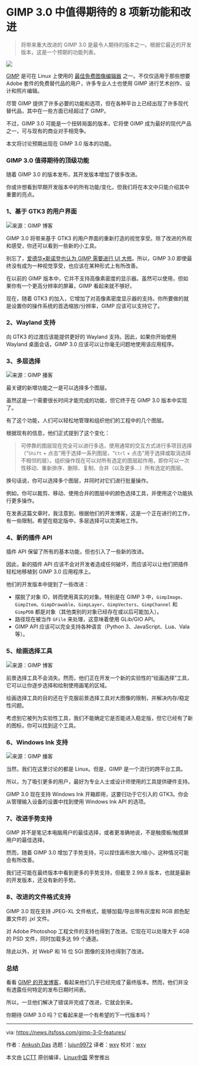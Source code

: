 [#]: subject: "8 New Features & Improvements to Expect in GIMP 3.0 Release"
[#]: via: "https://news.itsfoss.com/gimp-3-0-features/"
[#]: author: "Ankush Das https://news.itsfoss.com/author/ankush/"
[#]: collector: "lujun9972"
[#]: translator: "wxy"
[#]: reviewer: "wxy"
[#]: publisher: " "
[#]: url: " "

GIMP 3.0 中值得期待的 8 项新功能和改进
======

> 将带来重大改进的 GIMP 3.0 是最令人期待的版本之一。根据它最近的开发版本，这是一个预期的功能列表。

![](https://i2.wp.com/news.itsfoss.com/wp-content/uploads/2021/11/GIMP-3-0-expected.jpg?w=1200&ssl=1)

[GIMP][1] 是可在 Linux 上使用的 [最佳免费图像编辑器][2] 之一。不仅仅适用于那些想要 Adobe 套件的免费替代品的用户，许多专业人士也使用 GIMP 进行艺术创作、设计和照片编辑。

尽管 GIMP 提供了许多必要的功能和选项，但在各种平台上已经出现了许多现代替代品，其中在一些方面已经超过了 GIMP。

不过，GIMP 3.0 可能是一个扭转局面的版本，它将使 GIMP 成为最好的现代产品之一，可与现有的商业对手相竞争。

本文将讨论预期出现在 GIMP 3.0 版本的功能。

### GIMP 3.0 值得期待的顶级功能

随着 GIMP 3.0 的版本发布，其开发版本增加了很多改进。

你或许想看到早期开发版本中的所有功能/变化，但我们将在本文中只能介绍其中重要的亮点。

### 1、基于 GTK3 的用户界面

![来源：GIMP 博客][3]

GIMP 3.0 将带来基于 GTK3 的用户界面的重新打造的视觉享受。除了改进的外观和感受，你还可以看到一些新的小工具。

别忘了，[爱德华•斯诺登也认为 GIMP 需要进行 UI 大修][4]。所以，GIMP 3.0 即使最终没有成为一种视觉享受，也应该在某种形式上有所改善。

在以前的 GIMP 版本中，它并不支持高像素密度的显示器。虽然可以使用，但如果你有一个更高分辨率的屏幕，GIMP 看起来就不够好。

现在，随着 GTK3 的加入，它增加了对高像素密度显示器的支持。你所要做的就是设置你的操作系统的首选缩放/分辨率，GIMP 应该可以支持它了。

### 2、Wayland 支持

向 GTK3 的过渡应该能提供更好的 Wayland 支持。因此，如果你开始使用 Wayland 桌面会话，GIMP 3.0 应该可以让你毫无问题地使用该应用程序。

### 3、多层选择

![来源：GIMP 播客][5]

最关键的新增功能之一是可以选择多个图层。

虽然这是一个需要很长时间才能完成的功能，但它终于在 GIMP 3.0 版本中实现了。

有了这个功能，人们可以轻松地管理和组织他们的工程中的几个图层。

根据现有的信息，他们正式提到了这个变化：

> 可停靠的图层现在完全可以进行多选，使用通常的交互方式进行多项目选择（“`Shift` + 点击”用于选择一系列图层，“`Ctrl` + 点击”用于选择或取消选择不相邻的层）。组织操作现在可以对所有选定的图层起作用，即你可以一次性移动、重新排序、删除、复制、合并（以及更多...）所有选定的图层。

换句话说，你可以选择多个图层，并同时对它们进行批量操作。

例如，你可以裁剪、移动、使用合并的图层中的颜色选择工具，并使用这个功能执行更多操作。

在发表这篇文章时，我注意到，根据他们的开发博客，这是一个正在进行的工作，有一些限制。希望在稳定版中，多层选择可以完美地工作。

### 4、新的插件 API

插件 API 保留了所有的基本功能，但也引入了一些新的改进。

因此，新的插件 API 应该不会对开发者造成任何破坏，而应该可以让他们把插件轻松地移植到 GIMP 3.0 应用程序上。

他们的开发版本中提到了一些改进：

  * 摆脱了对象 ID，转而使用真实的对象。特别是在 GIMP 3 中，`GimpImage`、`GimpItem`、`GimpDrawable`、`GimpLayer`、`GimpVectors`、`GimpChannel` 和 `GimpPDB` 都是对象（其他类别的对象已经存在或以后可能加入）。
  * 路径现在被当作 `GFile` 来处理，这意味着使用 GLib/GIO API。
  * GIMP API 应该可以完全支持各种语言（Python 3、JavaScript、Lua、Vala 等）。

### 5、绘画选择工具

![来源：GIMP 博客][6]

前景选择工具不会消失。然而，他们正在开发一个新的实验性的“绘画选择”工具，它可以让你逐步选择和绘制使用画笔的区域。

绘画选择工具的目的还在于克服前景选择工具对大图像的限制，并解决内存/稳定性问题。

考虑到它被列为实验性工具，我们不能确定它是否能进入稳定版，但它已经有了新的图标，你可以找到这个工具。

### 6、Windows Ink 支持

![来源：GIMP 播客][7]

当然，我们在这里讨论的都是 Linux。但是，GIMP 是一个流行的跨平台工具。

所以，为了吸引更多的用户，最好为专业人士或设计师使用的工具提供硬件支持。

GIMP 3.0 现在支持 Windows Ink 开箱即用，这要归功于它引入的 GTK3。你会从管理输入设备的设置中找到使用 Windows Ink API 的选项。

### 7、改进手势支持

GIMP 并不是笔记本电脑用户的最佳选择，或者更准确地说，不是触摸板/触摸屏用户的最佳选择。

然而，随着 GIMP 3.0 增加了手势支持，可以捏住画布放大/缩小，这种情况可能会有所改善。

我们还可能在最终版本中看到更多的手势支持，但截至 2.99.8 版本，也就是最新的开发版本，还没有新的手势。

### 8、改进的文件格式支持

GIMP 3.0 现在支持 JPEG-XL 文件格式，能够加载/导出带有灰度和 RGB 颜色配置文件的 .jxl 文件。

对 Adobe Photoshop 工程文件的支持也得到了改进。它现在可以处理大于 4GB 的 PSD 文件，同时加载多达 99 个通道。

除此以外，对 WebP 和 16 位 SGI 图像的支持也得到了改进。

### 总结

看看 [GIMP 的开发博客][8]，看起来他们几乎已经完成了最终版本。然而，他们并没有透露任何特定的发布日期时间表。

所以，一旦他们解决了错误并完成了改进，它就会到来。

你期待 GIMP 3.0 吗？它看起来是一个有希望的下一代版本吗？

--------------------------------------------------------------------------------

via: https://news.itsfoss.com/gimp-3-0-features/

作者：[Ankush Das][a]
选题：[lujun9972][b]
译者：[wxy](https://github.com/wxy)
校对：[wxy](https://github.com/wxy)

本文由 [LCTT](https://github.com/LCTT/TranslateProject) 原创编译，[Linux中国](https://linux.cn/) 荣誉推出

[a]: https://news.itsfoss.com/author/ankush/
[b]: https://github.com/lujun9972
[1]: https://www.gimp.org/
[2]: https://itsfoss.com/image-applications-ubuntu-linux/
[3]: https://i1.wp.com/news.itsfoss.com/wp-content/uploads/2021/11/gimp-2-99-2-gtk3.png?w=1200&ssl=1
[4]: https://news.itsfoss.com/gimp-ui-edward-snowden/
[5]: https://i0.wp.com/news.itsfoss.com/wp-content/uploads/2021/11/gimp-2.99.2-multi-layer-selection.png?w=492&ssl=1
[6]: https://i1.wp.com/news.itsfoss.com/wp-content/uploads/2021/11/gimp-paint-select-tool.png?w=800&ssl=1
[7]: https://i1.wp.com/news.itsfoss.com/wp-content/uploads/2021/11/gimp-windows-ink.png?w=1278&ssl=1
[8]: https://www.gimp.org/news/2021/10/20/gimp-2-99-8-released/
